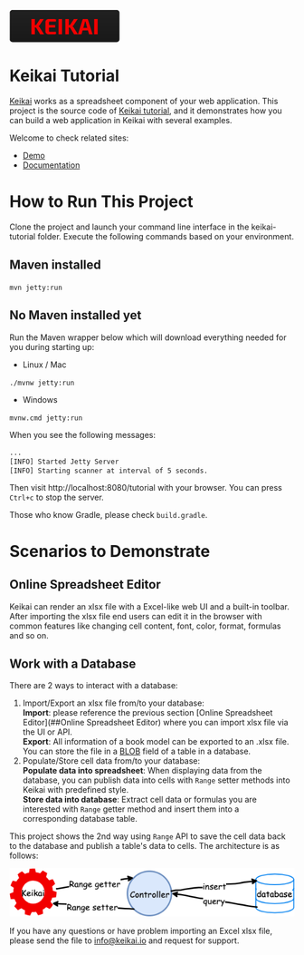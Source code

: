 ![](images/keikai_logo.png) 

# Keikai Tutorial
[Keikai](https://keikai.io/) works as a spreadsheet component of your web application. This project is the source code of [Keikai tutorial](https://doc.keikai.io/tutorial), and it demonstrates how you can build a web application in Keikai with several examples.

Welcome to check related sites:

* [Demo](https://keikai.io/demo)
* [Documentation](https://doc.keikai.io)


# How to Run This Project
Clone the project and launch your command line interface in the keikai-tutorial folder. Execute the following commands based on your environment.

## Maven installed
`mvn jetty:run`

## No Maven installed yet
Run the Maven wrapper below which will download everything needed for you during starting up: 
* Linux / Mac

`./mvnw jetty:run`

* Windows

`mvnw.cmd jetty:run`


When you see the following messages:
```
...
[INFO] Started Jetty Server
[INFO] Starting scanner at interval of 5 seconds.

```

Then visit http://localhost:8080/tutorial with your browser. You can press `Ctrl+c` to stop the server.


Those who know Gradle, please check `build.gradle`.

# Scenarios to Demonstrate

## Online Spreadsheet Editor
Keikai can render an xlsx file with a Excel-like web UI and a built-in toolbar. After importing the xlsx file end users can edit it in the browser with common features like changing cell content, font, color, format, formulas and so on.

## Work with a Database
There are 2 ways to interact with a database:
1. Import/Export an xlsx file from/to your database: <br/>
**Import**: please reference the previous section [Online Spreadsheet Editor](##Online Spreadsheet Editor) where you can import xlsx file via the UI or API. <br/>
**Export**: All information of a book model can be exported to an .xlsx file. You can store the file in a [BLOB](https://en.wikipedia.org/wiki/Binary_large_object) field of a table in a database.
2. Populate/Store cell data from/to your database: <br/>
**Populate data into spreadsheet**: When displaying data from the database, you can publish data into cells with `Range` setter methods into Keikai with predefined style.<br/>
**Store data into database**: Extract cell data or formulas you are interested with `Range` getter method and insert them into a corresponding database table. 

This project shows the 2nd way using `Range` API to save the cell data back to the database and publish a table's data to cells. The architecture is as follows:

![](images/database.png)

If you have any questions or have problem importing an Excel xlsx file, please send the file to [info@keikai.io](mailto:info@keikai.io) and request for support.

